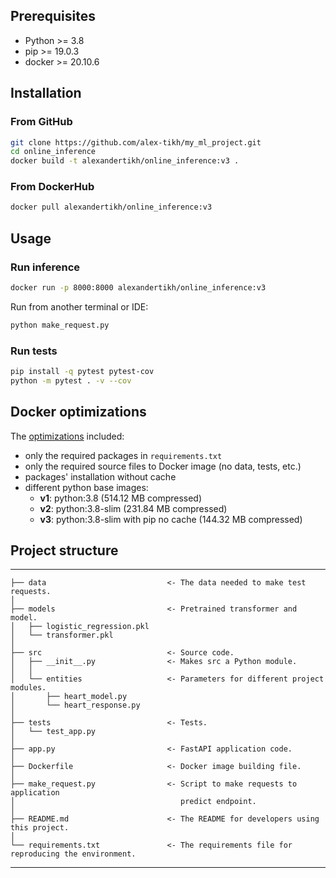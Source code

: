 ## Prerequisites

* Python >= 3.8
* pip >= 19.0.3
* docker >= 20.10.6

## Installation

### From GitHub

```bash
git clone https://github.com/alex-tikh/my_ml_project.git
cd online_inference
docker build -t alexandertikh/online_inference:v3 .
```

### From DockerHub

```bash
docker pull alexandertikh/online_inference:v3
```

## Usage

### Run inference

```bash
docker run -p 8000:8000 alexandertikh/online_inference:v3
```

Run from another terminal or IDE:
```bash
python make_request.py
```

### Run tests

```bash
pip install -q pytest pytest-cov
python -m pytest . -v --cov
```

## Docker optimizations

The [optimizations](https://hub.docker.com/r/alexandertikh/online_inference/tags?page=1&ordering=last_updated) included:
- only the required packages in `requirements.txt`
- only the required source files to Docker image (no data, tests, etc.)
- packages' installation without cache
- different python base images:
    - **v1**: python:3.8 (514.12 MB compressed)
    - **v2**: python:3.8-slim (231.84 MB compressed)
    - **v3**: python:3.8-slim with pip no cache (144.32 MB compressed)

## Project structure

------------

    ├── data                           <- The data needed to make test requests.
    │
    ├── models                         <- Pretrained transformer and model.
    │   ├── logistic_regression.pkl
    │   └── transformer.pkl
    │
    ├── src                            <- Source code.
    │   ├── __init__.py                <- Makes src a Python module.
    │   │
    │   └── entities                   <- Parameters for different project modules.
    │       ├── heart_model.py
    │       └── heart_response.py
    │
    ├── tests                          <- Tests.
    │   └── test_app.py
    │
    ├── app.py                         <- FastAPI application code.
    │
    ├── Dockerfile                     <- Docker image building file.
    │
    ├── make_request.py                <- Script to make requests to application
    │                                     predict endpoint.
    │
    ├── README.md                      <- The README for developers using this project.
    │
    └── requirements.txt               <- The requirements file for reproducing the environment.

------------
